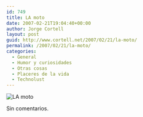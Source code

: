 ```yaml
---
id: 749
title: LA moto
date: 2007-02-21T19:04:40+00:00
author: Jorge Cortell
layout: post
guid: http://www.cortell.net/2007/02/21/la-moto/
permalink: /2007/02/21/la-moto/
categories:
  - General
  - Humor y curiosidades
  - Otras cosas
  - Placeres de la vida
  - Technolust
---
```

![LA moto](http://farm1.static.flickr.com/173/397771465_522a538b73.jpg?v=0 "LA moto")

Sin comentarios.